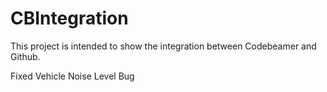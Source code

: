 # CBIntegration

This project is intended to show the integration between Codebeamer and Github.

Fixed Vehicle Noise Level Bug
